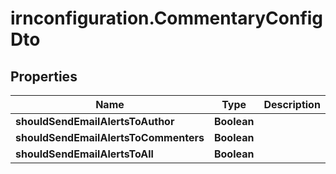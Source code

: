 # irnconfiguration.CommentaryConfigDto

## Properties

Name | Type | Description | Notes
------------ | ------------- | ------------- | -------------
**shouldSendEmailAlertsToAuthor** | **Boolean** |  | [optional] 
**shouldSendEmailAlertsToCommenters** | **Boolean** |  | [optional] 
**shouldSendEmailAlertsToAll** | **Boolean** |  | [optional] 


